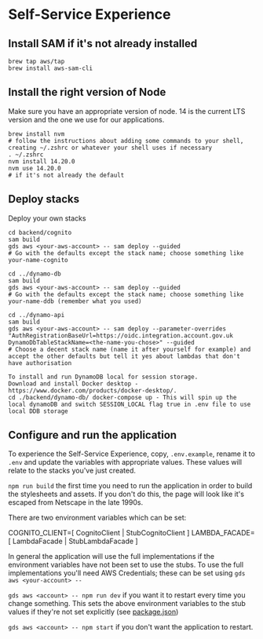 # Self-Service Experience

## Install SAM if it's not already installed
```shell
brew tap aws/tap
brew install aws-sam-cli
```

## Install the right version of Node
Make sure you have an appropriate version of node. 14 is the current LTS version and the one we use for our applications.

```shell
brew install nvm
# follow the instructions about adding some commands to your shell, creating ~/.zshrc or whatever your shell uses if necessary
. ~/.zshrc
nvm install 14.20.0
nvm use 14.20.0
# if it's not already the default
```

## Deploy stacks
Deploy your own stacks

```shell
cd backend/cognito
sam build
gds aws <your-aws-account> -- sam deploy --guided
# Go with the defaults except the stack name; choose something like your-name-cognito

cd ../dynamo-db
sam build
gds aws <your-aws-account> -- sam deploy --guided
# Go with the defaults except the stack name; choose something like your-name-ddb (remember what you used)

cd ../dynamo-api
sam build
gds aws <your-aws-account> -- sam deploy --parameter-overrides "AuthRegistrationBaseUrl=https://oidc.integration.account.gov.uk DynamoDbTableStackName=<the-name-you-chose>" --guided
# Choose a decent stack name (name it after yourself for example) and accept the other defaults but tell it yes about lambdas that don't have authorisation

To install and run DynamoDB local for session storage.
Download and install Docker desktop - https://www.docker.com/products/docker-desktop/.
cd ./backend/dynamo-db/ docker-compose up - This will spin up the local dynamoDB and switch SESSION_LOCAL flag true in .env file to use local DDB storage
```

## Configure and run the application

To experience the Self-Service Experience, copy, `.env.example`, rename it to `.env` and update the variables with appropriate values.  These values will relate to the stacks you've just created.

`npm run build` the first time you need to run the application in order to build the stylesheets and assets.  If you don't do this, the page will look like it's escaped from Netscape in the late 1990s.

There are two environment variables which can be set:

COGNITO_CLIENT=[ CognitoClient | StubCognitoClient ]
LAMBDA_FACADE=[ LambdaFacade | StubLambdaFacade ]

In general the application will use the full implementations if the environment variables have not been set to use the stubs. To use the full implementations you'll need AWS Credentials; these can be set using `gds aws <your-account> --`

`gds aws <account> -- npm run dev` if you want it to restart every time you change something.  This sets the above environment variables to the stub values if they're not set explicitly (see [package.json](./express/package.json))

`gds aws <account> -- npm start` if you don't want the application to restart.
